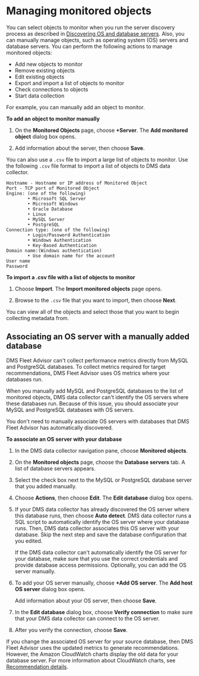 # Managing monitored objects<a name="fa-managing-objects"></a>

You can select objects to monitor when you run the server discovery process as described in [Discovering OS and database servers](fa-discovery.md)\. Also, you can manually manage objects, such as operating system \(OS\) servers and database servers\. You can perform the following actions to manage monitored objects:
+ Add new objects to monitor
+ Remove existing objects
+ Edit existing objects
+ Export and import a list of objects to monitor
+ Check connections to objects
+ Start data collection

For example, you can manually add an object to monitor\.

**To add an object to monitor manually**

1. On the **Monitored Objects** page, choose **\+Server**\. The **Add monitored object** dialog box opens\.

1. Add information about the server, then choose **Save**\.

You can also use a `.csv` file to import a large list of objects to monitor\. Use the following `.csv` file format to import a list of objects to DMS data collector\.

```
Hostname - Hostname or IP address of Monitored Object
Port - TCP port of Monitored Object  
Engine: (one of the following)         
        • Microsoft SQL Server         
        • Microsoft Windows
        • Oracle Database        
        • Linux         
        • MySQL Server         
        • PostgreSQL 
Connection type: (one of the following)         
        • Login/Password Authentication         
        • Windows Authentication         
        • Key-Based Authentication
Domain name:(Windows authentication)         
        • Use domain name for the account
User name  
Password
```

**To import a \.csv file with a list of objects to monitor**

1. Choose **Import**\. The **Import monitored objects** page opens\.

1. Browse to the `.csv` file that you want to import, then choose **Next**\.

You can view all of the objects and select those that you want to begin collecting metadata from\.

## Associating an OS server with a manually added database<a name="fa-managing-objects-associate"></a>

DMS Fleet Advisor can't collect performance metrics directly from MySQL and PostgreSQL databases\. To collect metrics required for target recommendations, DMS Fleet Advisor uses OS metrics where your databases run\.

When you manually add MySQL and PostgreSQL databases to the list of monitored objects, DMS data collector can't identify the OS servers where these databases run\. Because of this issue, you should associate your MySQL and PostgreSQL databases with OS servers\.

You don't need to manually associate OS servers with databases that DMS Fleet Advisor has automatically discovered\.

**To associate an OS server with your database**

1. In the DMS data collector navigation pane, choose **Monitored objects**\.

1. On the **Monitored objects** page, choose the **Database servers** tab\. A list of database servers appears\.

1. Select the check box next to the MySQL or PostgreSQL database server that you added manually\.

1. Choose **Actions**, then choose **Edit**\. The **Edit database** dialog box opens\.

1. If your DMS data collector has already discovered the OS server where this database runs, then choose **Auto detect**\. DMS data collector runs a SQL script to automatically identify the OS server where your database runs\. Then, DMS data collector associates this OS server with your database\. Skip the next step and save the database configuration that you edited\.

   If the DMS data collector can't automatically identify the OS server for your database, make sure that you use the correct credentials and provide database access permissions\. Optionally, you can add the OS server manually\.

1. To add your OS server manually, choose **\+Add OS server**\. The **Add host OS server** dialog box opens\.

   Add information about your OS server, then choose **Save**\.

1. In the **Edit database** dialog box, choose **Verify connection** to make sure that your DMS data collector can connect to the OS server\.

1. After you verify the connection, choose **Save**\.

If you change the associated OS server for your source database, then DMS Fleet Advisor uses the updated metrics to generate recommendations\. However, the Amazon CloudWatch charts display the old data for your database server\. For more information about CloudWatch charts, see [Recommendation details](fa-recommendations-view.md)\.